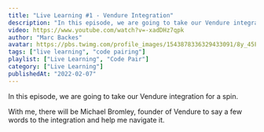 ```yaml
---
title: "Live Learning #1 - Vendure Integration"
description: "In this episode, we are going to take our Vendure integration for a spin. With me, there will be Michael Bromley, founder of Vendure to say a few words to the integration and help me navigate it."
video: https://www.youtube.com/watch?v=-xadDHz7qpk
author: "Marc Backes"
avatar: https://pbs.twimg.com/profile_images/1543878336329433091/8y_45FiX_400x400.jpg
tags: ["live learning", "code pairing"]
playlist: ["Live Learning", "Code Pair"]
category: ["Live Learning"]
publishedAt: "2022-02-07"
---
```

In this episode, we are going to take our Vendure integration for a spin.

With me, there will be Michael Bromley, founder of Vendure to say a few words to the integration and help me navigate it.
